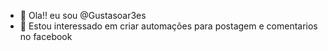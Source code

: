- 👋 Ola!! eu sou @Gustasoar3es
- 👀 Estou interessado em criar automações para postagem e comentarios no facebook


<!---
Gustasoar3es/Gustasoar3es is a ✨ special ✨ repository because its `README.md` (this file) appears on your GitHub profile.
You can click the Preview link to take a look at your changes.
--->

